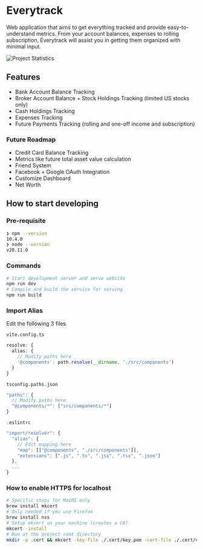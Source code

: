 # Everytrack

Web application that aims to get everything tracked and provide easy-to-understand metrics. From your account balances, expenses to rolling subscription, Everytrack will assist you in getting them organized with minimal input.

![Project Statistics](https://repobeats.axiom.co/api/embed/d9f0991ccbcbbc5c42d25a63d9da344729164fe1.svg 'Project Statistics')

## Features

- Bank Account Balance Tracking
- Broker Account Balance + Stock Holdings Tracking (limited US stocks only)
- Cash Holdings Tracking
- Expenses Tracking
- Future Payments Tracking (rolling and one-off income and subscription)

### Future Roadmap

- Credit Card Balance Tracking
- Metrics like future total asset value calculation
- Friend System
- Facebook + Google OAuth Integration
- Customize Dashboard
- Net Worth

## How to start developing

### Pre-requisite

```bash
❯ npm --version
10.4.0
❯ node --version
v20.11.0
```

### Commands

```bash
# Start development server and serve website
npm run dev
# Compile and build the service for serving
npm run build
```

### Import Alias

Edit the following 3 files

`vite.config.ts`

```typescript
resolve: {
  alias: {
    // Modify paths here
    '@components': path.resolve(__dirname, './src/components')
  }
}
```

`tsconfig.paths.json`

```typescript
"paths": {
  // Modify paths here
  "@components/*": ["src/components/*"]
}
```

`.eslintrc`

```typescript
"import/resolver": {
  "alias": {
    // Edit mapping here
    "map": [["@components", "./src/components"]],
    "extensions": [".js", ".ts", ".jsx", ".tsx", ".json"]
  },
  ...
}
```

### How to enable HTTPS for localhost

```bash
# Specific steps for MacOS only
brew install mkcert
# Only needed if you use Firefox
brew install nss
# Setup mkcert on your machine (creates a CA)
mkcert -install
# Run at the project root directory
mkdir -p .cert && mkcert -key-file ./.cert/key.pem -cert-file ./.cert/cert.pem 'localhost' '127.0.0.1' '0.0.0.0'
```
